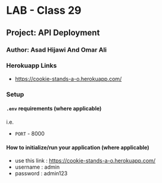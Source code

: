 # LAB - Class 29

## Project: API Deployment

### Author: Asad Hijawi And Omar Ali

### Herokuapp Links 

- https://cookie-stands-a-o.herokuapp.com/


### Setup

#### `.env` requirements (where applicable)

i.e.

- `PORT` - 8000

#### How to initialize/run your application (where applicable)

- use this link :  https://cookie-stands-a-o.herokuapp.com/
- username : admin
- password : admin123


